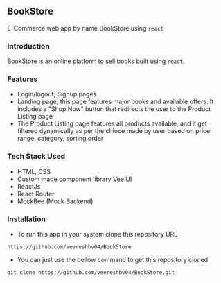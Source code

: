 ## BookStore
 E-Commerce web app by name BookStore using `react`

### Introduction
 BookStore is an online platform to sell books built using `react`. 

### Features
- Login/logout, Signup pages
- Landing page, this page features major books and available offers. It includes a "Shop Now" button that
    redirects the user to the Product Listing page
- The Product Listing page features all products available, and it get filtered dynamically as per the chioce made by user based on price range, category, sorting order

### Tech Stack Used
- HTML, CSS
- Custom made component library [Vee UI]()
- ReactJs
- React Router
- MockBee (Mock Backend)

### Installation
- To run this app in your system clone this repository URL 
 ```
 https://github.com/veereshbv04/BookStore
 ```
 - You can just use the bellow command to get this repository cloned
 ```
 git clone https://github.com/veereshbv04/BookStore.git
 ```